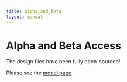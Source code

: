 ```yaml
---
title: alpha_and_beta
layout: manual
---
```


Alpha and Beta Access
=====================

The design files have been fully open-sourced!

Please see the [model page](model)

